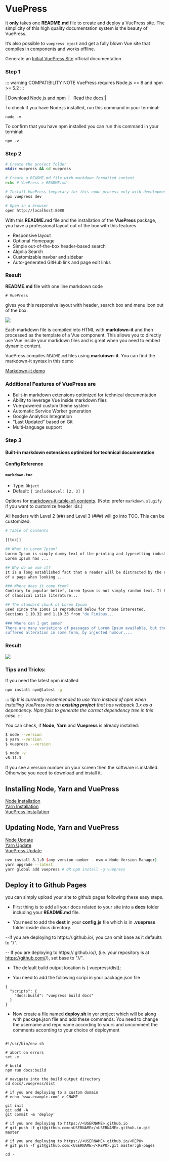 # VuePress

It **only** takes one **README.md** file to create and deploy a VuePress site. 
The simplicity of this high quality documentation system is the beauty of VuePress. 


It’s also possible to ``vuepress eject`` and get a fully blown Vue site that compiles in components and works offline.  

Generate an [Initial VuePress Site](https://vuepress.vuejs.org/guide/getting-started.html#global-installation) official documentation.  

### Step 1 
 
::: warning  COMPATIBILITY NOTE
VuePress requires Node.js >= 8 and npm >= 5.2
:::  

|&nbsp;[Download Node.js and npm](https://nodejs.org/en/) &nbsp;|&nbsp;&nbsp; [Read the docs!](https://www.npmjs.com/get-npm)|  

To check if you have Node.js installed, run this command in your terminal:

``node -v``  

To confirm that you have npm installed you can run this command in your terminal:

``npm -v``  


### Step 2  



```bash 
# Create the project folder
mkdir vuepress && cd vuepress  

# Create a README.md file with markdown formatted content
echo # VuePress > README.md

# Install VuePress temporary for this node process only with development server
npx vuepress dev  

# Open in a browser
open http://localhost:8080
```  

With this **README.md** file and the installation of the **VuePress** package, you have a professional 
layout out of the box with this features. 

- Responsive layout
- Optional Homepage
- Simple out-of-the-box header-based search
- Algolia Search
- Customizable navbar and sidebar
- Auto-generated GitHub link and page edit links  


### Result  
**README.md** file with one line markdown code  

``# VuePress ``
  
gives you this responsive layout with header, search box and menu icon out of the box.

<img src="http://res.cloudinary.com/iicamp/image/upload/v1530689700/VuePress/Group_1_2x.png" />
	 
Each markdown file is compiled into HTML with **markdown-it** and then processed as the template of a Vue component. This allows you to directly use Vue inside your markdown files and is great when you need to embed dynamic content.  

VuePress compiles ``README.md`` files using **markdown-it**. You can find the markdown-it syntax in this demo
	
[Markdown-it demo](https://markdown-it.github.io/)  


### Additional Features of VuePress are  

- Built-in markdown extensions optimized for technical documentation  
- Ability to leverage Vue inside markdown files  
- Vue-powered custom theme system  
- Automatic Service Worker generation  
- Google Analytics Integration  
- "Last Updated" based on Git  
- Multi-language support  

### Step 3  
#### Built-in markdown extensions optimized for technical documentation  

#### Config Reference
#### ``markdown.toc``
- Type: ``Object``    
- Default: ``{ includeLevel: [2, 3] }``    

Options for [markdown-it-table-of-contents](https://github.com/Oktavilla/markdown-it-table-of-contents). 
(Note: prefer ``markdown.slugify`` if you want to customize header ids.)  

All headers with Level 2 (##) and Level 3 (###) will go into TOC. This can be customized.

```bash  
# Table of Contents

[[toc]]

## What is Lorem Ipsum?
Lorem Ipsum is simply dummy text of the printing and typesetting industry. 
Lorem Ipsum has ...

## Why do we use it?
It is a long established fact that a reader will be distracted by the readable content 
of a page when looking ...

### Where does it come from?
Contrary to popular belief, Lorem Ipsum is not simply random text. It has roots in a piece 
of classical Latin literature...

## The standard chunk of Lorem Ipsum 
used since the 1500s is reproduced below for those interested. 
Sections 1.10.32 and 1.10.33 from "de Finibus...

### Where can I get some?
There are many variations of passages of Lorem Ipsum available, but the majority have
suffered alteration in some form, by injected humour,...
```  

### Result
<img src="http://res.cloudinary.com/iicamp/image/upload/v1530788601/VuePress/toc-04.png" />  

### Tips and Tricks:  

If you need the latest npm installed

```bash
npm install npm@latest -g
```
 

::: tip
*It is currently recommended to use Yarn instead of npm when installing VuePress into an **existing project** that has webpack 3.x as a dependency. Npm fails to generate the correct dependency tree in this case.*
:::  

You can check, if **Node**, **Yarn** and **Vuepress** is already installed: 
```bash
$ node --version  
$ yarn --version  
$ vuepress --version
```  
```bash
$ node -v  
v8.11.3
```  
If you see a version number on your screen then the software is installed.  
Otherwise you need to download and install it.  

## Installing Node, Yarn and VuePress  
[Node Installation](https://nodejs.org/en/download/)  
[Yarn Installation](https://yarnpkg.com/lang/en/docs/install/#windows-stable)  
[VuePress Installation](https://www.npmjs.com/package/vuepress )  


## Updating Node, Yarn and VuePress  
[Node Update](https://nodejs.org/en/)  
[Yarn Update](https://yarnpkg.com/en/docs/cli/upgrade)  
[VuePress Update](https://www.npmjs.com/package/vuepress)  


```bash
nvm install 8.1.0 (any version number - nvm = Node Version Manager)
yarn upgrade --latest
yarn global add vuepress # OR npm install -g vuepress
```  

## Deploy it to Github Pages

you can simply upload your site to github pages following these easy steps. 

- First thing is to add all your docs related to your site into a **docs** folder including your **README.md** file.

- You need to add the **dest** in your **config.js** file which is in **.vuepress** folder inside docs directory.

--If you are deploying to https://<USERNAME>.github.io/, you can omit base as it defaults to "/".

-- If you are deploying to https://<USERNAME>.github.io/<REPO>/, (i.e. your repository is at https://github.com/<USERNAME>/<REPO>), set base to "/<REPO>/".
- The default build output location is (.vuepress/dist);

- You need to add the following scripi in your package.json file

```
{
  "scripts": {
    "docs:build": "vuepress build docs"
  }
}

```
- Now create a file named **deploy.sh** in yor project which will be along with package.json file and add these commands. You need to change the username and repo name according to yours and uncomment the comments according to your choice of deployment

```

#!/usr/bin/env sh

# abort on errors
set -e

# build
npm run docs:build

# navigate into the build output directory
cd docs/.vuepress/dist

# if you are deploying to a custom domain
# echo 'www.example.com' > CNAME

git init
git add -A
git commit -m 'deploy'

# if you are deploying to https://<USERNAME>.github.io
# git push -f git@github.com:<USERNAME>/<USERNAME>.github.io.git master

# if you are deploying to https://<USERNAME>.github.io/<REPO>
# git push -f git@github.com:<USERNAME>/<REPO>.git master:gh-pages

cd -
```

 








